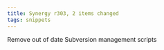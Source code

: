 ```yaml
---
title: Synergy r303, 2 items changed
tags: snippets
---
```


Remove out of date Subversion management scripts
